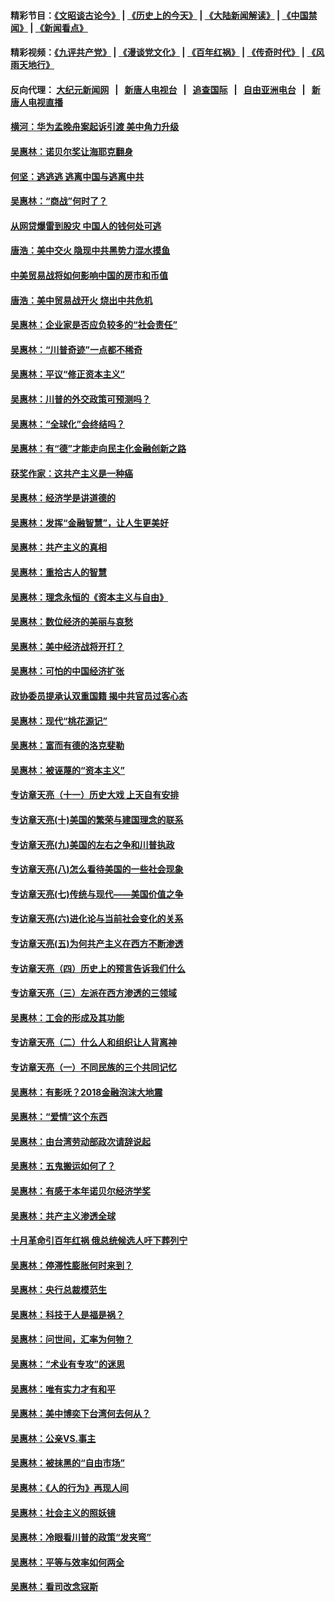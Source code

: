 #### 精彩节目：[《文昭谈古论今》](http://155.138.201.177/wenzhao) | [《历史上的今天》](http://155.138.201.177/today-in-history) | [《大陆新闻解读》](http://155.138.201.177/ntdtv-comedy) | [《中国禁闻》](http://155.138.201.177/ntdtv-news) | [《新闻看点》](http://155.138.201.177/news-insight) 

 #### 精彩视频：[《九评共产党》](http://155.138.201.177:10000/videos/jiuping) | [《漫谈党文化》](http://155.138.201.177:10000/videos/mtdwh) | [《百年红祸》](http://155.138.201.177:10000/videos/bnhh) | [《传奇时代》](http://155.138.201.177:10000/videos/legend) | [《风雨天地行》](http://155.138.201.177:10000/videos/fytdx) 

 #### 反向代理： [大纪元新闻网](http://155.138.201.177:10080/) &nbsp;&nbsp;|&nbsp;&nbsp; [新唐人电视台](http://155.138.201.177:8000/) &nbsp;&nbsp;|&nbsp;&nbsp; [追查国际](http://155.138.201.177:10010/) &nbsp;&nbsp;|&nbsp;&nbsp; [自由亚洲电台](http://155.138.201.177:9800/) &nbsp;&nbsp;|&nbsp;&nbsp; [新唐人电视直播](http://155.138.201.177/) 

#### [横河：华为孟晚舟案起诉引渡 美中角力升级](../pages/nsc423/n11027230.md?t=02190950) 

#### [吴惠林：诺贝尔奖让海耶克翻身](../pages/nsc423/n10890049.md?t=02190950) 

#### [何坚：逃逃逃 逃离中国与逃离中共](../pages/nsc423/n10592891.md?t=02190950) 

#### [吴惠林：“商战”何时了？](../pages/nsc423/n10573558.md?t=02190950) 

#### [从网贷爆雷到股灾 中国人的钱何处可逃](../pages/nsc423/n10572800.md?t=02190950) 

#### [唐浩：美中交火 隐现中共黑势力混水摸鱼](../pages/nsc423/n10544040.md?t=02190950) 

#### [中美贸易战将如何影响中国的房市和币值](../pages/nsc423/n10543697.md?t=02190950) 

#### [唐浩：美中贸易战开火 烧出中共危机](../pages/nsc423/n10540126.md?t=02190950) 

#### [吴惠林：企业家是否应负较多的“社会责任”](../pages/nsc423/n10535022.md?t=02190950) 

#### [吴惠林：“川普奇迹”一点都不稀奇](../pages/nsc423/n10512808.md?t=02190950) 

#### [吴惠林：平议“修正资本主义”](../pages/nsc423/n10495724.md?t=02190950) 

#### [吴惠林：川普的外交政策可预测吗？](../pages/nsc423/n10462387.md?t=02190950) 

#### [吴惠林：“全球化”会终结吗？](../pages/nsc423/n10452838.md?t=02190950) 

#### [吴惠林：有“德”才能走向民主化金融创新之路](../pages/nsc423/n10432292.md?t=02190950) 

#### [获奖作家：这共产主义是一种癌](../pages/nsc423/n10431541.md?t=02190950) 

#### [吴惠林：经济学是讲道德的](../pages/nsc423/n10398014.md?t=02190950) 

#### [吴惠林：发挥“金融智慧”，让人生更美好](../pages/nsc423/n10375019.md?t=02190950) 

#### [吴惠林：共产主义的真相](../pages/nsc423/n10351394.md?t=02190950) 

#### [吴惠林：重拾古人的智慧](../pages/nsc423/n10337691.md?t=02190950) 

#### [吴惠林：理念永恒的《资本主义与自由》](../pages/nsc423/n10316274.md?t=02190950) 

#### [吴惠林：数位经济的美丽与哀愁](../pages/nsc423/n10292946.md?t=02190950) 

#### [吴惠林：美中经济战将开打？](../pages/nsc423/n10258825.md?t=02190950) 

#### [吴惠林：可怕的中国经济扩张](../pages/nsc423/n10219147.md?t=02190950) 

#### [政协委员提承认双重国籍 揭中共官员过客心态](../pages/nsc423/n10208809.md?t=02190950) 

#### [吴惠林：现代“桃花源记”](../pages/nsc423/n10185234.md?t=02190950) 

#### [吴惠林：富而有德的洛克斐勒](../pages/nsc423/n10142264.md?t=02190950) 

#### [吴惠林：被诬蔑的“资本主义”](../pages/nsc423/n10124816.md?t=02190950) 

#### [专访章天亮（十一）历史大戏 上天自有安排](../pages/nsc423/n10094905.md?t=02190950) 

#### [专访章天亮(十)美国的繁荣与建国理念的联系](../pages/nsc423/n10094899.md?t=02190950) 

#### [专访章天亮(九)美国的左右之争和川普执政](../pages/nsc423/n10094889.md?t=02190950) 

#### [专访章天亮(八)怎么看待美国的一些社会现象](../pages/nsc423/n10094857.md?t=02190950) 

#### [专访章天亮(七)传统与现代——美国价值之争](../pages/nsc423/n10093140.md?t=02190950) 

#### [专访章天亮(六)进化论与当前社会变化的关系](../pages/nsc423/n10092036.md?t=02190950) 

#### [专访章天亮(五)为何共产主义在西方不断渗透](../pages/nsc423/n10083620.md?t=02190950) 

#### [专访章天亮（四）历史上的预言告诉我们什么](../pages/nsc423/n10083606.md?t=02190950) 

#### [专访章天亮（三）左派在西方渗透的三领域](../pages/nsc423/n10081115.md?t=02190950) 

#### [吴惠林：工会的形成及其功能](../pages/nsc423/n10080633.md?t=02190950) 

#### [专访章天亮（二）什么人和组织让人背离神](../pages/nsc423/n10076637.md?t=02190950) 

#### [专访章天亮（一）不同民族的三个共同记忆](../pages/nsc423/n10074188.md?t=02190950) 

#### [吴惠林：有影呒？2018金融泡沫大地震](../pages/nsc423/n10040534.md?t=02190950) 

#### [吴惠林：“爱情”这个东西](../pages/nsc423/n10019423.md?t=02190950) 

#### [吴惠林：由台湾劳动部政次请辞说起](../pages/nsc423/n9979679.md?t=02190950) 

#### [吴惠林：五鬼搬运如何了？](../pages/nsc423/n9925338.md?t=02190950) 

#### [吴惠林：有感于本年诺贝尔经济学奖](../pages/nsc423/n9871883.md?t=02190950) 

#### [吴惠林：共产主义渗透全球](../pages/nsc423/n9812748.md?t=02190950) 

#### [十月革命引百年红祸 俄总统候选人吁下葬列宁](../pages/nsc423/n9810182.md?t=02190950) 

#### [吴惠林：停滞性膨胀何时来到？](../pages/nsc423/n9764136.md?t=02190950) 

#### [吴惠林：央行总裁模范生](../pages/nsc423/n9728134.md?t=02190950) 

#### [吴惠林：科技于人是福是祸？](../pages/nsc423/n9672982.md?t=02190950) 

#### [吴惠林：问世间，汇率为何物？](../pages/nsc423/n9621788.md?t=02190950) 

#### [吴惠林：“术业有专攻”的迷思](../pages/nsc423/n9580363.md?t=02190950) 

#### [吴惠林：唯有实力才有和平](../pages/nsc423/n9529599.md?t=02190950) 

#### [吴惠林：美中博奕下台湾何去何从？](../pages/nsc423/n9483598.md?t=02190950) 

#### [吴惠林：公亲VS.事主](../pages/nsc423/n9425637.md?t=02190950) 

#### [吴惠林：被抹黑的“自由市场”](../pages/nsc423/n9351545.md?t=02190950) 

#### [吴惠林：《人的行为》再现人间](../pages/nsc423/n9296339.md?t=02190950) 

#### [吴惠林：社会主义的照妖镜](../pages/nsc423/n9243460.md?t=02190950) 

#### [吴惠林：冷眼看川普的政策“发夹弯”](../pages/nsc423/n9120684.md?t=02190950) 

#### [吴惠林：平等与效率如何两全](../pages/nsc423/n9075430.md?t=02190950) 

#### [吴惠林：看司改念寇斯](../pages/nsc423/n9024915.md?t=02190950) 

